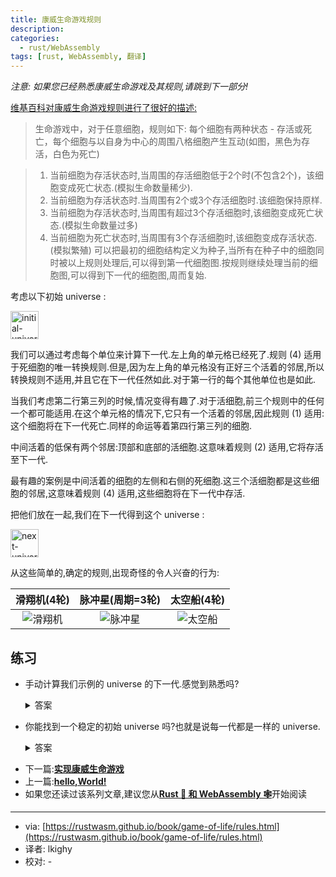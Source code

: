 ```yaml
---
title: 康威生命游戏规则
description: 
categories:
  - rust/WebAssembly
tags: [rust, WebAssembly, 翻译]
---
```


*注意: 如果您已经熟悉康威生命游戏及其规则,请跳到下一部分!*

[维基百科对康威生命游戏规则进行了很好的描述:](https://zh.wikipedia.org/wiki/%E5%BA%B7%E5%A8%81%E7%94%9F%E5%91%BD%E6%B8%B8%E6%88%8F)

> 生命游戏中，对于任意细胞，规则如下:
> 每个细胞有两种状态 - 存活或死亡，每个细胞与以自身为中心的周围八格细胞产生互动(如图，黑色为存活，白色为死亡)

> 1. 当前细胞为存活状态时,当周围的存活细胞低于2个时(不包含2个)，该细胞变成死亡状态.(模拟生命数量稀少).
> 2. 当前细胞为存活状态时.当周围有2个或3个存活细胞时.该细胞保持原样.
> 3. 当前细胞为存活状态时,当周围有超过3个存活细胞时,该细胞变成死亡状态.(模拟生命数量过多)
> 4. 当前细胞为死亡状态时,当周围有3个存活细胞时,该细胞变成存活状态.(模拟繁殖)
> 可以把最初的细胞结构定义为种子,当所有在种子中的细胞同时被以上规则处理后,可以得到第一代细胞图.按规则继续处理当前的细胞图,可以得到下一代的细胞图,周而复始.

考虑以下初始 universe :

<img src="https://rustwasm.github.io/book/images/game-of-life/initial-universe.png" alt="initial-universe" width="45px" />

我们可以通过考虑每个单位来计算下一代.左上角的单元格已经死了.规则 (4) 适用于死细胞的唯一转换规则.但是,因为左上角的单元格没有正好三个活着的邻居,所以转换规则不适用,并且它在下一代任然如此.对于第一行的每个其他单位也是如此.

当我们考虑第二行第三列的时候,情况变得有趣了.对于活细胞,前三个规则中的任何一个都可能适用.在这个单元格的情况下,它只有一个活着的邻居,因此规则 (1) 适用:这个细胞将在下一代死亡.同样的命运等着第四行第三列的细胞.

中间活着的低保有两个邻居:顶部和底部的活细胞.这意味着规则 (2) 适用,它将存活至下一代.

最有趣的案例是中间活着的细胞的左侧和右侧的死细胞.这三个活细胞都是这些细胞的邻居,这意味着规则 (4) 适用,这些细胞将在下一代中存活.

把他们放在一起,我们在下一代得到这个 universe :

<img src="https://rustwasm.github.io/book/images/game-of-life/next-universe.png" alt="next-universe" width="45px" />

从这些简单的,确定的规则,出现奇怪的令人兴奋的行为:

| 滑翔机(4轮) | 脉冲星(周期=3轮) | 太空船(4轮) |
|:-------:|:--------:|:-------:|
| ![滑翔机](https://upload.wikimedia.org/wikipedia/commons/e/e5/Gospers_glider_gun.gif) | ![脉冲星](https://upload.wikimedia.org/wikipedia/commons/0/07/Game_of_life_pulsar.gif)| ![太空船](https://upload.wikimedia.org/wikipedia/commons/3/37/Game_of_life_animated_LWSS.gif)|

## 练习

+ 手动计算我们示例的 universe 的下一代.感觉到熟悉吗?

    <details>
    <summary>答案</summary>

    它应该又回到了示例 universe 的初始状态:

    <img src="https://rustwasm.github.io/book/images/game-of-life/initial-universe.png" alt="initial-universe" width="45px" />

    </details>

+ 你能找到一个稳定的初始 universe 吗?也就是说每一代都是一样的 universe.
  
    <details>
    <summary>答案</summary>

    有无数的稳定 universe !平凡稳定的 universe 是空的 universe .一个 2 × 2 方格的活细胞也是一个稳定的 universe

    </details>

- 下一篇:[**实现康威生命游戏**](/rust/webassembly/2019/08/18/实现康威生命游戏/)
- 上一篇:[**hello,World!**](/rust/webassembly/2019/07/12/Hello,World/)
- 如果您还读过该系列文章,建议您从[**Rust 🦀 和 WebAssembly 🕸**](/rust/webassembly/2019/07/07/rust-和-WebAssembly/)开始阅读

---

- via: [https://rustwasm.github.io/book/game-of-life/rules.html](https://rustwasm.github.io/book/game-of-life/rules.html)
- 译者: lkighy
- 校对: -